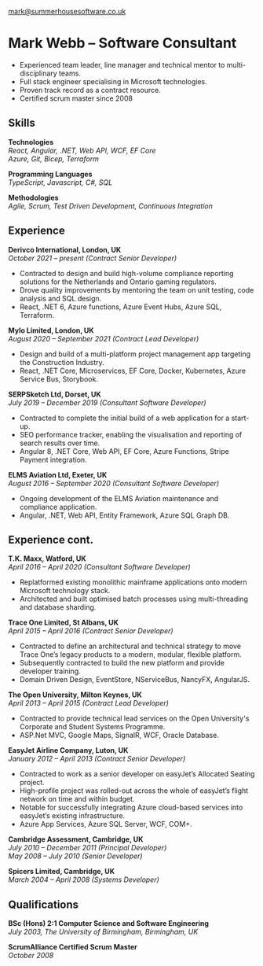 [mark@summerhousesoftware.co.uk](mailto:mark@summerhousesoftware.co.uk)
# Mark Webb &ndash; Software Consultant
- Experienced team leader, line manager and technical mentor to multi-disciplinary teams.
- Full stack engineer specialising in Microsoft technologies.
- Proven track record as a contract resource.
- Certified scrum master since 2008

## Skills
**Technologies**  
*React, Angular, .NET, Web API, WCF, EF Core*  
*Azure, Git, Bicep, Terraform*  

**Programming Languages**  
*TypeScript, Javascript, C#, SQL*

**Methodologies**  
*Agile, Scrum, Test Driven Development, Continuous Integration*

## Experience
**Derivco International, London, UK**  
*October 2021 &ndash; present (Contract Senior Developer)*
- Contracted to design and build high-volume compliance reporting solutions for the Netherlands and Ontario gaming regulators.
- Drove quality improvements by mentoring the team on unit testing, code analysis and SQL design.
- React, .NET 6, Azure functions, Azure Event Hubs, Azure SQL, Terraform.

**Mylo Limited, London, UK**  
*August 2020 &ndash; September 2021 (Contract Lead Developer)*
- Design and build of a multi-platform project management app targeting the Construction Industry.
- React, .NET Core, Microservices, EF Core, Docker, Kubernetes, Azure Service Bus, Storybook.

**SERPSketch Ltd, Dorset, UK**  
*July 2019 &ndash; December 2019 (Consultant Software Developer)*  
- Contracted to complete the initial build of a web application for a start-up.  
- SEO performance tracker, enabling the visualisation and reporting of search results over time.
- Angular 8, .NET Core, Web API, EF Core, Azure Functions, Stripe Payment integration.

**ELMS Aviation Ltd, Exeter, UK**  
*August 2016 &ndash; September 2020 (Consultant Software Developer)*  
- Ongoing development of the ELMS Aviation maintenance and compliance application. 
- Angular, .NET, Web API, Entity Framework, Azure SQL Graph DB.

<h2 class="print-break">Experience cont.</h2>

**T.K. Maxx, Watford, UK**  
*April 2016 &ndash; April 2020 (Consultant Software Developer)*  
- Replatformed existing monolithic mainframe applications onto modern Microsoft technology stack.
- Architected and built optimised batch processes using multi-threading and database sharding.

**Trace One Limited, St Albans, UK**  
*April 2015 &ndash; April 2016 (Contract Senior Developer)*  
- Contracted to define an architectural and technical strategy to move Trace One’s legacy products to a modern, modular, flexible platform.
- Subsequently contracted to build the new platform and provide developer training.
- Domain Driven Design, EventStore, NServiceBus, NancyFX, AngularJS.

**The Open University, Milton Keynes, UK**  
*April 2013 &ndash; April 2015 (Contract Lead Developer)*  
- Contracted to provide technical lead services on the Open University's Corporate and Student Systems Programme.
- ASP.Net MVC, Google Maps, SignalR, WCF, Oracle Database.

**EasyJet Airline Company, Luton, UK**  
*January 2012 &ndash; April 2013 (Contract Senior Developer)*  
- Contracted to work as a senior developer on easyJet’s Allocated Seating project.  
- High-profile project was rolled-out across the whole of easyJet’s flight network on time and within budget.  
- Notable for successfully integrating Azure cloud-based services into easyJet’s existing infrastructure.
- Azure App Services, Azure SQL Server, WCF, COM+.

**Cambridge Assessment, Cambridge, UK**  
*July 2010 &ndash; December 2011 (Principal Developer)*  
*May 2008 &ndash; July 2010 (Senior Developer)*

**Spicers Limited, Cambridge, UK**  
*March 2004 &ndash; April 2008 (Systems Developer)*

## Qualifications

**BSc (Hons) 2:1 Computer Science and Software Engineering**  
*July 2003, The University of Birmingham, Birmingham, UK*  

**ScrumAlliance Certified Scrum Master**  
*October 2008*  